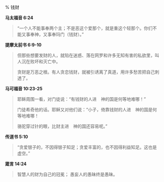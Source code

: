 % 钱财

__马太福音 6:24__

> “一个人不能事奉两个主；不是恶这个爱那个，就是重这个轻那个。你们不能又事奉神，又事奉玛门（钱财）。”

__提摩太前书 6:9-10__

> 但那些想要发财的人，就陷在迷惑、落在网罗和许多无知有害的私欲里，叫人沉在败坏和灭亡中。
>
> 贪财是万恶之根。有人贪恋钱财，就被引诱离了真道，用许多愁苦把自己刺透了。

__马可福音 10:23-25__

> 耶稣周围一看，对门徒说：“有钱财的人进　神的国是何等地难哪！”
>
> 门徒希奇他的话。耶稣又对他们说：“小子，倚靠钱财的人进　神的国是何等地难哪！
>
> 骆驼穿过针的眼，比财主进　神的国还容易呢。”

__传道书 5:10__

> “贪爱银子的，不因得银子知足；贪爱丰富的，也不因得利益知足。这也是虚空。”

__箴言 14:24__

> 智慧人的财为自己的冠冕； 愚妄人的愚昧终是愚昧。
